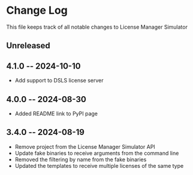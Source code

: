 # Change Log

This file keeps track of all notable changes to License Manager Simulator

## Unreleased


## 4.1.0 -- 2024-10-10
* Add support to DSLS license server


## 4.0.0 -- 2024-08-30
* Added README link to PyPI page

## 3.4.0 -- 2024-08-19
* Remove project from the License Manager Simulator API
* Update fake binaries to receive arguments from the command line
* Removed the filtering by name from the fake binaries
* Updated the templates to receive multiple licenses of the same type

